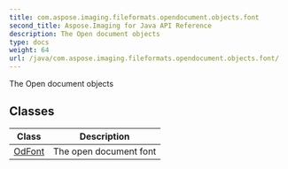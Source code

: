 ```yaml
---
title: com.aspose.imaging.fileformats.opendocument.objects.font
second_title: Aspose.Imaging for Java API Reference
description: The Open document objects
type: docs
weight: 64
url: /java/com.aspose.imaging.fileformats.opendocument.objects.font/
---
```


The Open document objects


## Classes

| Class | Description |
| --- | --- |
| [OdFont](../com.aspose.imaging.fileformats.opendocument.objects.font/odfont) | The open document font |
